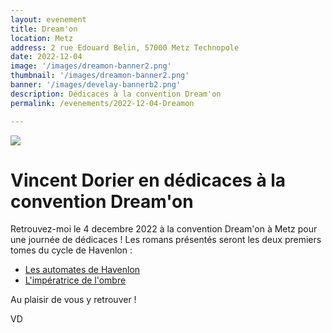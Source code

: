 ```yaml
---
layout: evenement
title: Dream'on
location: Metz
address: 2 rue Edouard Belin, 57000 Metz Technopole
date: 2022-12-04 
image: '/images/dreamon-banner2.png'
thumbnail: '/images/dreamon-banner2.png'
banner: '/images/develay-bannerb2.png'
description: Dédicaces à la convention Dream'on
permalink: /evenements/2022-12-04-Dreamon

---
```


![]({{page.image}})

# Vincent Dorier en dédicaces à la convention Dream'on

Retrouvez-moi le 4 decembre 2022 à la convention Dream'on à Metz pour une journée de dédicaces !
Les romans présentés seront les deux premiers tomes du cycle de Havenlon :

- [Les automates de Havenlon](https://vincentdorier.com/romans/les-automates-de-havenlon)
- [L'impératrice de l'ombre](https://vincentdorier.com/romans/l-imperatrice-de-l-ombre)

Au plaisir de vous y retrouver !
 
VD

